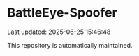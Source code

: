 # BattleEye-Spoofer

Last updated: 2025-06-25 15:46:48

This repository is automatically maintained.
